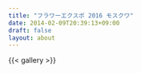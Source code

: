 ```yaml
---
title: "フラワーエクスポ 2016 モスクワ"
date: 2014-02-09T20:39:13+09:00
draft: false
layout: about
---
```

{{< gallery >}}
